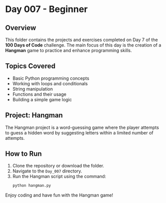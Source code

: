 # Day 007 - Beginner

## Overview
This folder contains the projects and exercises completed on Day 7 of the **100 Days of Code** challenge. The main focus of this day is the creation of a **Hangman** game to practice and enhance programming skills.

## Topics Covered
- Basic Python programming concepts
- Working with loops and conditionals
- String manipulation
- Functions and their usage
- Building a simple game logic

## Project: Hangman
The Hangman project is a word-guessing game where the player attempts to guess a hidden word by suggesting letters within a limited number of attempts.

## How to Run
1. Clone the repository or download the folder.
2. Navigate to the `Day_007` directory.
3. Run the Hangman script using the command:
    ```bash
    python hangman.py
    ```

Enjoy coding and have fun with the Hangman game!